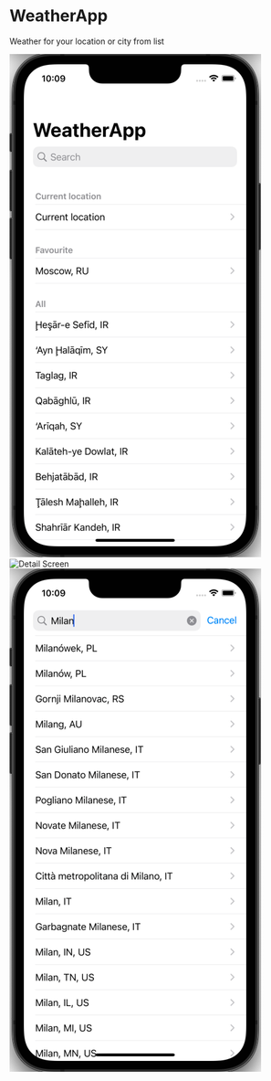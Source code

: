 # WeatherApp
Weather for your location or city from list

![Main Screen](https://github.com/Giralis/Screens/blob/main/WeatherAppScreens/Main.png)
![Detail Screen](https://github.com/Giralis/Screens/blob/main/WeatherAppScreens/Detail.png)
![Search Screen](https://github.com/Giralis/Screens/blob/main/WeatherAppScreens/Search.png)
